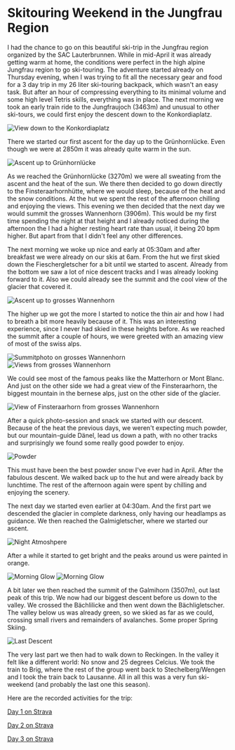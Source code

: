 # Skitouring Weekend in the Jungfrau Region

I had the chance to go on this beautiful ski-trip in the Jungfrau region organized by the SAC Lauterbrunnen. While in mid-April it was already getting warm at home, the conditions were perfect in the high alpine Jungfrau region to go ski-touring. The adventure started already on Thursday evening, when I was trying to fit all the necessary gear and food for a 3 day trip in my 26 liter ski-touring backpack, which wasn't an easy task. But after an hour of compressing everything to its minimal volume and some high level Tetris skills, everything was in place. The next morning we took an early train ride to the Jungfraujoch (3463m) and unusual to other ski-tours, we could first enjoy the descent down to the Konkordiaplatz.

![View down to the Konkordiaplatz](/images/post0/post0_day1_firstdescent.jpg)

There we started our first ascent for the day up to the Grünhornlücke. Even though we were at 2850m it was already quite warm in the sun.

![Ascent up to Grünhornlücke](/images/post0/post0_day1_ascent.jpg)

As we reached the Grünhornlücke (3270m) we were all sweating from the ascent and the heat of the sun. We there then decided to go down directly to the Finsteraarhornhütte, where we would sleep, because of the heat and the snow conditions. At the hut we spent the rest of the afternoon chilling and enjoying the views. This evening we then decided that the next day we would summit the grosses Wannenhorn (3906m). This would be my first time spending the night at that height and I already noticed during the afternoon the I had a higher resting heart rate than usual, it being 20 bpm higher. But apart from that I didn't feel any other differences.

The next morning we woke up nice and early at 05:30am and after breakfast we were already on our skis at 6am. From the hut we first skied down the Fieschergletscher for a bit until we started to ascent. Already from the bottom we saw a lot of nice descent tracks and I was already looking forward to it. Also we could already see the summit and the cool view of the glacier that covered it.

![Ascent up to grosses Wannenhorn](/images/post0/post0_day2_ascent.jpg)

The higher up we got the more I started to notice the thin air and how I had to breath a bit more heavily because of it. This was an interesting experience, since I never had skied in these heights before. As we reached the summit after a couple of hours, we were greeted with an amazing view of most of the swiss alps.

![Summitphoto on grosses Wannenhorn](/images/post0/post0_day2_summitphoto.jpg)
![Views from grosses Wannenhorn](/images/post0/post0_day2_summitview2.jpg)

We could see most of the famous peaks like the Matterhorn or Mont Blanc. And just on the other side we had a great view of the Finsteraarhorn, the biggest mountain in the bernese alps, just on the other side of the glacier.

![View of Finsteraarhorn from grosses Wannenhorn](/images/post0/post0_day2_summitview1.jpg)

After a quick photo-session and snack we started with our descent. Because of the heat the previous days, we weren't expecting much powder, but our mountain-guide Dänel, lead us down a path, with no other tracks and surprisingly we found some really good powder to enjoy.

![Powder](/images/post0/post0_day2_powder.jpg)

This must have been the best powder snow I've ever had in April. After the fabulous descent. We walked back up to the hut and were already back by lunchtime. The rest of the afternoon again were spent by chilling and enjoying the scenery.

The next day we started even earlier at 04:30am. And the first part we descended the glacier in complete darkness, only having our headlamps as guidance. We then reached the Galmigletscher, where we started our ascent.

![Night Atmoshpere](/images/post0/post0_day3_night.jpg)

After a while it started to get bright and the peaks around us were painted in orange.

![Morning Glow](/images/post0/post0_day3_morning.jpg)
![Morning Glow](/images/post0/post0_day3_finsteraarhorn_morning.jpg)

A bit later we then reached the summit of the Galmihorn (3507m), out last peak of this trip. We now had our biggest descent before us down to the valley. We crossed the Bächlilicke and then went down the Bächligletscher. The valley below us was already green, so we skied as far as we could, crossing small rivers and remainders of avalanches. Some proper Spring Skiing.

![Last Descent](/images/post0/post0_day3_lastsnow.jpg)

The very last part we then had to walk down to Reckingen. In the valley it felt like a different world: No snow and 25 degrees Celcius. We took the train to Brig, where the rest of the group went back to Stechelberg/Wengen and I took the train back to Lausanne. All in all this was a very fun ski-weekend (and probably the last one this season).

Here are the recorded activities for the trip:

[Day 1 on Strava](https://www.strava.com/activities/11177537976)

[Day 2 on Strava](https://www.strava.com/activities/11177538022)

[Day 3 on Strava](https://www.strava.com/activities/11177538589)
